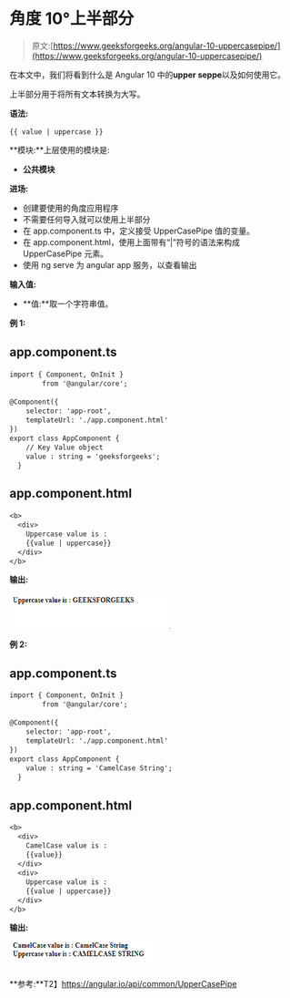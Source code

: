 # 角度 10°上半部分

> 原文:[https://www.geeksforgeeks.org/angular-10-uppercasepipe/](https://www.geeksforgeeks.org/angular-10-uppercasepipe/)

在本文中，我们将看到什么是 Angular 10 中的**upper seppe**以及如何使用它。

上半部分用于将所有文本转换为大写。

**语法:**

```
{{ value | uppercase }}
```

**模块:**上层使用的模块是:

*   **公共模块**

**进场:**

*   创建要使用的角度应用程序
*   不需要任何导入就可以使用上半部分
*   在 app.component.ts 中，定义接受 UpperCasePipe 值的变量。
*   在 app.component.html，使用上面带有“|”符号的语法来构成 UpperCasePipe 元素。
*   使用 ng serve 为 angular app 服务，以查看输出

**输入值:**

*   **值:**取一个字符串值。

**例 1:**

## app.component.ts

```
import { Component, OnInit }
        from '@angular/core';

@Component({
    selector: 'app-root',
    templateUrl: './app.component.html'
})
export class AppComponent {
    // Key Value object
    value : string = 'geeksforgeeks';
  }
```

## app.component.html

```
<b>
  <div>
    Uppercase value is :
    {{value | uppercase}}
  </div>
</b>
```

**输出:**

![](img/344d982620fd3fbff8c9c40ad6a38d53.png)

**例 2:**

## app.component.ts

```
import { Component, OnInit } 
        from '@angular/core';

@Component({
    selector: 'app-root',
    templateUrl: './app.component.html'
})
export class AppComponent {
    value : string = 'CamelCase String';
  }
```

## app.component.html

```
<b>
  <div>
    CamelCase value is : 
    {{value}}
  </div>
  <div>
    Uppercase value is : 
    {{value | uppercase}}
  </div>
</b>
```

**输出:**

![](img/96e532ddf03749764634bfed59e7e63c.png)

**参考:**T2】https://angular.io/api/common/UpperCasePipe